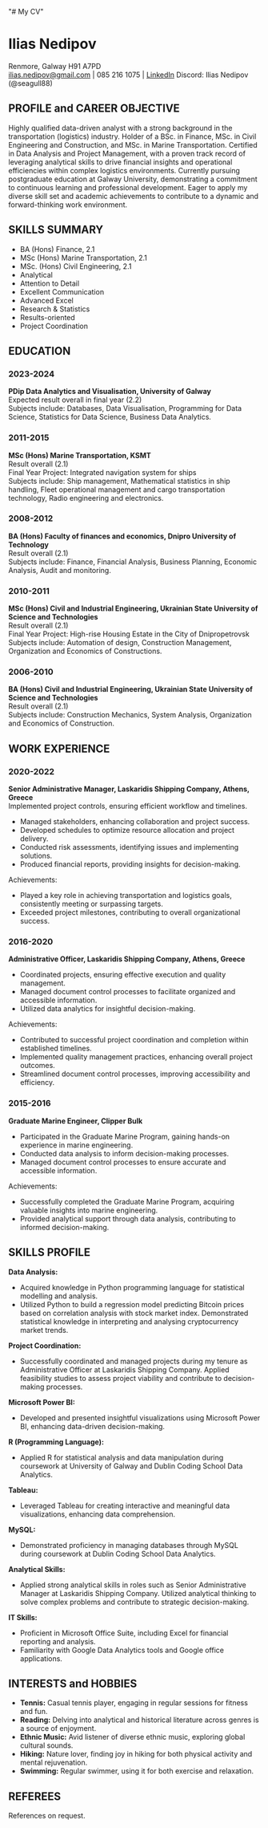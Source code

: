 "# My CV" 
# Ilias Nedipov

Renmore, Galway H91 A7PD  
ilias.nedipov@gmail.com | 085 216 1075 | [LinkedIn](https://linkedin.com/in/ilias-nedipov)
Discord: Ilias Nedipov (@seagull88)

## PROFILE and CAREER OBJECTIVE

Highly qualified data-driven analyst with a strong background in the transportation (logistics) industry. Holder of a BSc. in Finance, MSc. in Civil Engineering and Construction, and MSc. in Marine Transportation. Certified in Data Analysis and Project Management, with a proven track record of leveraging analytical skills to drive financial insights and operational efficiencies within complex logistics environments. Currently pursuing postgraduate education at Galway University, demonstrating a commitment to continuous learning and professional development. Eager to apply my diverse skill set and academic achievements to contribute to a dynamic and forward-thinking work environment.

## SKILLS SUMMARY

- BA (Hons) Finance, 2.1
- MSc (Hons) Marine Transportation, 2.1 
- MSc. (Hons) Civil Engineering, 2.1
- Analytical 
- Attention to Detail
- Excellent Communication 
- Advanced Excel
- Research & Statistics
- Results-oriented
- Project Coordination

## EDUCATION

### 2023-2024
**PDip Data Analytics and Visualisation, University of Galway**  
Expected result overall in final year (2.2)  
Subjects include: Databases, Data Visualisation, Programming for Data Science, Statistics for Data Science, Business Data Analytics.

### 2011-2015
**MSc (Hons) Marine Transportation, KSMT**  
Result overall (2.1)  
Final Year Project: Integrated navigation system for ships  
Subjects include: Ship management, Mathematical statistics in ship handling, Fleet operational management and cargo transportation technology, Radio engineering and electronics.

### 2008-2012
**BA (Hons) Faculty of finances and economics, Dnipro University of Technology**  
Result overall (2.1)  
Subjects include: Finance, Financial Analysis, Business Planning, Economic Analysis, Audit and monitoring.

### 2010-2011
**MSc (Hons) Civil and Industrial Engineering, Ukrainian State University of Science and Technologies**  
Result overall (2.1)  
Final Year Project: High-rise Housing Estate in the City of Dnipropetrovsk  
Subjects include: Automation of design, Construction Management, Organization and Economics of Constructions.

### 2006-2010
**BA (Hons) Civil and Industrial Engineering, Ukrainian State University of Science and Technologies**  
Result overall (2.1)  
Subjects include: Construction Mechanics, System Analysis, Organization and Economics of Construction.

## WORK EXPERIENCE

### 2020-2022
**Senior Administrative Manager, Laskaridis Shipping Company, Athens, Greece**  
Implemented project controls, ensuring efficient workflow and timelines.
- Managed stakeholders, enhancing collaboration and project success.
- Developed schedules to optimize resource allocation and project delivery.
- Conducted risk assessments, identifying issues and implementing solutions.
- Produced financial reports, providing insights for decision-making.

Achievements:
- Played a key role in achieving transportation and logistics goals, consistently meeting or surpassing targets.
- Exceeded project milestones, contributing to overall organizational success.

### 2016-2020
**Administrative Officer, Laskaridis Shipping Company, Athens, Greece**
- Coordinated projects, ensuring effective execution and quality management.
- Managed document control processes to facilitate organized and accessible information.
- Utilized data analytics for insightful decision-making.

Achievements:
- Contributed to successful project coordination and completion within established timelines.
- Implemented quality management practices, enhancing overall project outcomes.
- Streamlined document control processes, improving accessibility and efficiency.

### 2015-2016
**Graduate Marine Engineer, Clipper Bulk**
- Participated in the Graduate Marine Program, gaining hands-on experience in marine engineering.
- Conducted data analysis to inform decision-making processes.
- Managed document control processes to ensure accurate and accessible information.

Achievements:
- Successfully completed the Graduate Marine Program, acquiring valuable insights into marine engineering.
- Provided analytical support through data analysis, contributing to informed decision-making.

## SKILLS PROFILE

**Data Analysis:**
- Acquired knowledge in Python programming language for statistical modelling and analysis.
- Utilized Python to build a regression model predicting Bitcoin prices based on correlation analysis with stock market index. Demonstrated statistical knowledge in interpreting and analysing cryptocurrency market trends.

**Project Coordination:**
- Successfully coordinated and managed projects during my tenure as Administrative Officer at Laskaridis Shipping Company. Applied feasibility studies to assess project viability and contribute to decision-making processes.

**Microsoft Power BI:**
- Developed and presented insightful visualizations using Microsoft Power BI, enhancing data-driven decision-making.

**R (Programming Language):**
- Applied R for statistical analysis and data manipulation during coursework at University of Galway and Dublin Coding School Data Analytics.

**Tableau:**
- Leveraged Tableau for creating interactive and meaningful data visualizations, enhancing data comprehension.

**MySQL:**
- Demonstrated proficiency in managing databases through MySQL during coursework at Dublin Coding School Data Analytics.

**Analytical Skills:**
- Applied strong analytical skills in roles such as Senior Administrative Manager at Laskaridis Shipping Company. Utilized analytical thinking to solve complex problems and contribute to strategic decision-making.

**IT Skills:**
- Proficient in Microsoft Office Suite, including Excel for financial reporting and analysis.
- Familiarity with Google Data Analytics tools and Google office applications.

## INTERESTS and HOBBIES

- **Tennis:** Casual tennis player, engaging in regular sessions for fitness and fun.
- **Reading:** Delving into analytical and historical literature across genres is a source of enjoyment.
- **Ethnic Music:** Avid listener of diverse ethnic music, exploring global cultural sounds.
- **Hiking:** Nature lover, finding joy in hiking for both physical activity and mental rejuvenation.
- **Swimming:** Regular swimmer, using it for both exercise and relaxation.

## REFEREES

References on request.

